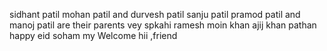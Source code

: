 sidhant patil mohan patil and durvesh patil 
sanju patil pramod patil and manoj patil are their parents
vey spkahi
ramesh
moin khan ajij khan pathan happy eid
soham my
Welcome
hii ,friend